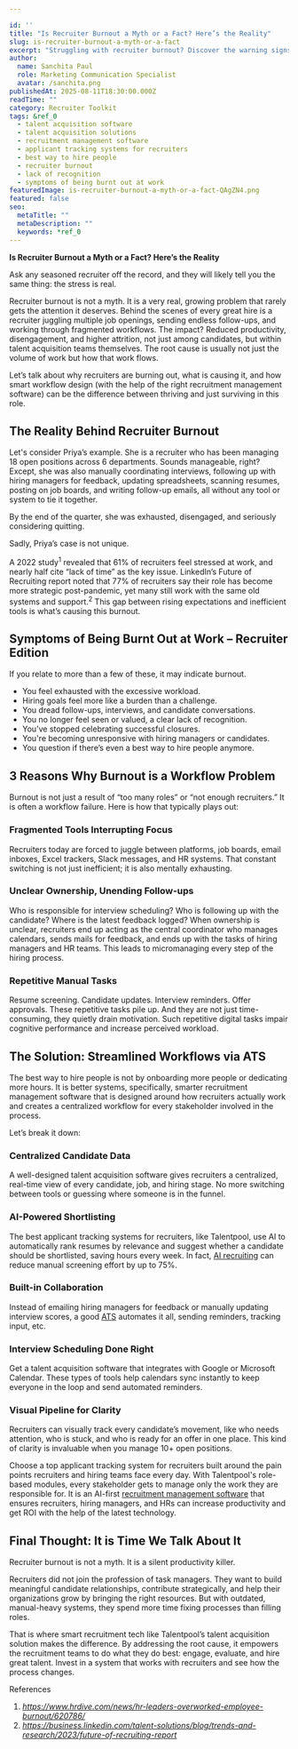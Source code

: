 ```yaml
---

id: ''
title: "Is Recruiter Burnout a Myth or a Fact? Here’s the Reality"
slug: is-recruiter-burnout-a-myth-or-a-fact
excerpt: "Struggling with recruiter burnout? Discover the warning signs, real causes, and how Talentpool recruitment management software is the ultimate fix in 2025."
author:
  name: Sanchita Paul
  role: Marketing Communication Specialist
  avatar: /sanchita.png
publishedAt: 2025-08-11T18:30:00.000Z
readTime: ""
category: Recruiter Toolkit
tags: &ref_0
  - talent acquisition software
  - talent acquisition solutions
  - recruitment management software
  - applicant tracking systems for recruiters
  - best way to hire people
  - recruiter burnout
  - lack of recognition
  - symptoms of being burnt out at work
featuredImage: is-recruiter-burnout-a-myth-or-a-fact-QAgZN4.png
featured: false
seo:
  metaTitle: ""
  metaDescription: ""
  keywords: *ref_0
---
```


**Is Recruiter Burnout a Myth or a Fact? Here’s the Reality**

Ask any seasoned recruiter off the record, and they will likely tell you the same thing: the stress is real.

Recruiter burnout is not a myth. It is a very real, growing problem that rarely gets the attention it deserves. Behind the scenes of every great hire is a recruiter juggling multiple job openings, sending endless follow-ups, and working through fragmented workflows. The impact? Reduced productivity, disengagement, and higher attrition, not just among candidates, but within talent acquisition teams themselves. The root cause is usually not just the volume of work but how that work flows.

Let’s talk about why recruiters are burning out, what is causing it, and how smart workflow design (with the help of the right recruitment management software) can be the difference between thriving and just surviving in this role.

## **The Reality Behind Recruiter Burnout**

Let's consider Priya’s example. She is a recruiter who has been managing 18 open positions across 6 departments. Sounds manageable, right? Except, she was also manually coordinating interviews, following up with hiring managers for feedback, updating spreadsheets, scanning resumes, posting on job boards, and writing follow-up emails, all without any tool or system to tie it together.

By the end of the quarter, she was exhausted, disengaged, and seriously considering quitting.

Sadly, Priya’s case is not unique.

A 2022 study<sup>1</sup> revealed that 61% of recruiters feel stressed at work, and nearly half cite “lack of time” as the key issue. LinkedIn’s Future of Recruiting report noted that 77% of recruiters say their role has become more strategic post-pandemic, yet many still work with the same old systems and support.<sup>2</sup> This gap between rising expectations and inefficient tools is what’s causing this burnout.

## **Symptoms of Being Burnt Out at Work – Recruiter Edition**

If you relate to more than a few of these, it may indicate burnout.

- You feel exhausted with the excessive workload.
- Hiring goals feel more like a burden than a challenge.
- You dread follow-ups, interviews, and candidate conversations.
- You no longer feel seen or valued, a clear lack of recognition.
- You’ve stopped celebrating successful closures.
- You're becoming unresponsive with hiring managers or candidates.
- You question if there’s even a best way to hire people anymore.

## **3 Reasons Why Burnout is a Workflow Problem**

Burnout is not just a result of “too many roles” or “not enough recruiters.” It is often a workflow failure. Here is how that typically plays out:

### **Fragmented Tools Interrupting Focus**

Recruiters today are forced to juggle between platforms, job boards, email inboxes, Excel trackers, Slack messages, and HR systems. That constant switching is not just inefficient; it is also mentally exhausting.

### **Unclear Ownership, Unending Follow-ups**

Who is responsible for interview scheduling? Who is following up with the candidate? Where is the latest feedback logged? When ownership is unclear, recruiters end up acting as the central coordinator who manages calendars, sends mails for feedback, and ends up with the tasks of hiring managers and HR teams. This leads to micromanaging every step of the hiring process.

### **Repetitive Manual Tasks**

Resume screening. Candidate updates. Interview reminders. Offer approvals. These repetitive tasks pile up. And they are not just time-consuming, they quietly drain motivation. Such repetitive digital tasks impair cognitive performance and increase perceived workload.

## **The Solution: Streamlined Workflows via ATS**

The best way to hire people is not by onboarding more people or dedicating more hours. It is better systems, specifically, smarter recruitment management software that is designed around how recruiters actually work and creates a centralized workflow for every stakeholder involved in the process.

Let’s break it down:

### **Centralized Candidate Data**

A well-designed talent acquisition software gives recruiters a centralized, real-time view of every candidate, job, and hiring stage. No more switching between tools or guessing where someone is in the funnel.

### **AI-Powered Shortlisting**

The best applicant tracking systems for recruiters, like Talentpool, use AI to automatically rank resumes by relevance and suggest whether a candidate should be shortlisted, saving hours every week. In fact, [AI recruiting](https://www.thetalentpool.ai/blogs/how-ai-recruiting-is-changing-talent-acquisition-in-2025/) can reduce manual screening effort by up to 75%.

### **Built-in Collaboration**

Instead of emailing hiring managers for feedback or manually updating interview scores, a good [ATS](https://www.thetalentpool.ai/blogs/choosing-the-right-ats-key-features-to-look-for-in-2025/) automates it all, sending reminders, tracking input, etc.

### **Interview Scheduling Done Right**

Get a talent acquisition software that integrates with Google or Microsoft Calendar. These types of tools help calendars sync instantly to keep everyone in the loop and send automated reminders.

### **Visual Pipeline for Clarity**

Recruiters can visually track every candidate’s movement, like who needs attention, who is stuck, and who is ready for an offer in one place. This kind of clarity is invaluable when you manage 10+ open positions.

Choose a top applicant tracking system for recruiters built around the pain points recruiters and hiring teams face every day. With Talentpool's role-based modules, every stakeholder gets to manage only the work they are responsible for. It is an AI-first [recruitment management software](https://www.thetalentpool.ai/blogs/the-ultimate-guide-to-selecting-the-right-recruitment-software/) that ensures recruiters, hiring managers, and HRs can increase productivity and get ROI with the help of the latest technology.

## **Final Thought: It is Time We Talk About It**

Recruiter burnout is not a myth. It is a silent productivity killer.

Recruiters did not join the profession of task managers. They want to build meaningful candidate relationships, contribute strategically, and help their organizations grow by bringing the right resources. But with outdated, manual-heavy systems, they spend more time fixing processes than filling roles.

That is where smart recruitment tech like Talentpool’s talent acquisition solution makes the difference. By addressing the root cause, it empowers the recruitment teams to do what they do best: engage, evaluate, and hire great talent. Invest in a system that works with recruiters and see how the process changes.

References

1. _<https://www.hrdive.com/news/hr-leaders-overworked-employee-burnout/620786/>_
2. _<https://business.linkedin.com/talent-solutions/blog/trends-and-research/2023/future-of-recruiting-report>_
